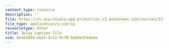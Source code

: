 ```yaml
---
content_type: resource
description: ''
file: https://ol-ocw-studio-app-production.s3.amazonaws.com/courses/15-401-finance-theory-i-fall-2008/8ea62884eb155c119c7058d0e3544e4a_HdHlfiOAJyE.vtt
file_type: application/x-subrip
resourcetype: Other
title: 3play caption file
uid: 8ea62884-eb15-5c11-9c70-58d0e3544e4a
---
```

